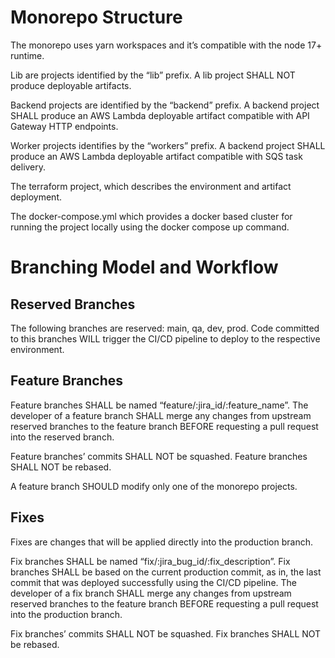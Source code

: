 Monorepo Structure
=================
The monorepo uses yarn workspaces and it’s compatible with the node 17+ runtime.

Lib are projects identified by the “lib” prefix. A lib project SHALL NOT produce deployable artifacts.

Backend projects are identified by the “backend” prefix. A backend project SHALL produce an AWS Lambda deployable artifact compatible with API Gateway HTTP endpoints. 

Worker projects identifies by the “workers” prefix. A backend project SHALL produce an AWS Lambda deployable artifact compatible with SQS task delivery.

The terraform project, which describes the environment and artifact deployment.

The docker-compose.yml which provides a docker based cluster for running the project locally using the docker compose up command.


Branching Model and Workflow
==========================

Reserved Branches
-------------------------
The following branches are reserved: main, qa, dev, prod. Code committed to this branches WILL trigger the CI/CD pipeline to deploy to the respective environment. 

Feature Branches
-----------------------
Feature branches SHALL be named “feature/:jira_id/:feature_name”. The developer of a feature branch SHALL merge any changes from upstream reserved branches to the feature branch BEFORE requesting a pull request into the reserved branch.

Feature branches’ commits SHALL NOT be squashed.
Feature branches SHALL NOT be rebased.

A feature branch SHOULD modify only one of the monorepo projects.

Fixes
------
Fixes are changes that will be applied directly into the production branch. 

Fix branches SHALL be named “fix/:jira_bug_id/:fix_description”. 
Fix branches SHALL be based on the current production commit, as in, the last commit that was deployed successfully using the CI/CD pipeline.
The developer of a fix branch SHALL merge any changes from upstream reserved branches to the feature branch BEFORE requesting a pull request into the production branch.

Fix branches’ commits SHALL NOT be squashed.
Fix branches SHALL NOT be rebased.


